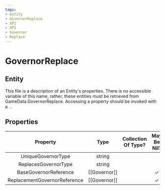 ```yaml
---
tags:
- entity
- GovernorReplace
- XP2
- XP1
- Governor
- Replace
---
```

# GovernorReplace
## Entity
This file is a description of an Entity's properties. There is no accessible variable of this name, rather, these entities must be retrieved from GameData.GovernorReplace. Accessing a property should be invoked with a `.`.
## Properties
|	Property	|	Type	|	Collection Of Type?	|	May Be Nil?	|	Default	|	References	|	Key	|	Notes	|
|	:-:	|	:-:	|	:-:	|	:-:	|	:-:	|	:-:	|	:-:	|	-:	|
|	UniqueGovernorType	|	string	|		|		|		|	[[Governor]].GovernorType	|		|	|
|	ReplacesGovernorType	|	string	|		|		|		|	[[Governor]].GovernorType	|		|	|
|	BaseGovernorReference	|	[[Governor]]	|		|	✓	|		|		|		|	|
|	ReplacementGovernorReference	|	[[Governor]]	|		|	✓	|		|		|		|	|

